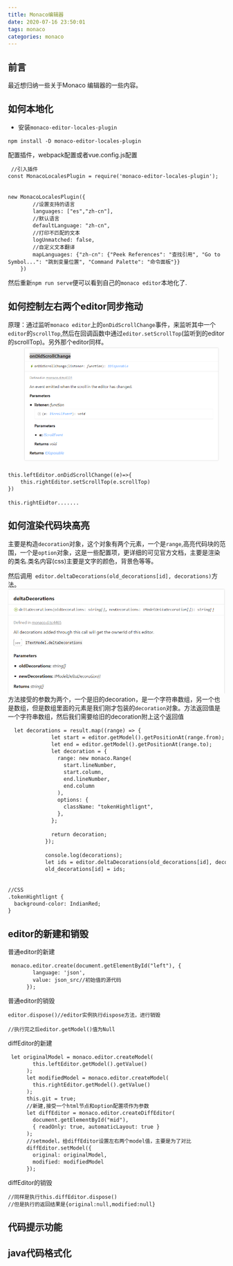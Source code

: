 ```yaml
---
title: Monaco编辑器
date: 2020-07-16 23:50:01
tags: monaco
categories: monaco
---
```

## 前言
最近想归纳一些关于Monaco 编辑器的一些内容。

## 如何本地化
* 安装`monaco-editor-locales-plugin`
```
npm install -D monaco-editor-locales-plugin  
```

配置插件，webpack配置或者vue.config.js配置
```
 //引入插件
const MonacoLocalesPlugin = require('monaco-editor-locales-plugin');  


new MonacoLocalesPlugin({  
        //设置支持的语言
        languages: ["es","zh-cn"],
        //默认语言
        defaultLanguage: "zh-cn",
        //打印不匹配的文本
        logUnmatched: false,
        //自定义文本翻译
        mapLanguages: {"zh-cn": {"Peek References": "查找引用", "Go to Symbol...": "跳到变量位置", "Command Palette": "命令面板"}}
    })
```
然后重新`npm run serve`便可以看到自己的`monaco editor`本地化了.
## 如何控制左右两个editor同步拖动
原理：通过监听`monaco editor`上的`onDidScrollChange`事件，来监听其中一个`editor`的`scrollTop`,然后在回调函数中通过`editor.setScrollTop`(监听到的editor的scrollTop)。另外那个editor同样。
![scroll.png](Monaco编辑器/scroll.png)
```
this.leftEditor.onDidScrollChange((e)=>{
    this.rightEditor.setScrollTop(e.scrollTop)
})

this.rightEidtor.......
```

## 如何渲染代码块高亮
主要是构造`decoration`对象，这个对象有两个元素，一个是`range`,高亮代码块的范围，一个是`option`对象，这是一些配置项，更详细的可见官方文档，主要是渲染的类名.类名内容(css)主要是文字的颜色，背景色等等。

然后调用` editor.deltaDecorations(old_decorations[id], decorations)`方法。
![decoration.png](Monaco编辑器/decoration.png)
方法接受的参数为两个，一个是旧的decoration，是一个字符串数组，另一个也是数组，但是数组里面的元素是我们刚才包装的`decoration`对象。方法返回值是一个字符串数组，然后我们需要给旧的decoration附上这个返回值       

```
  let decorations = result.map((range) => {
              let start = editor.getModel().getPositionAt(range.from);
              let end = editor.getModel().getPositionAt(range.to);
              let decoration = {
                range: new monaco.Range(
                  start.lineNumber,
                  start.column,
                  end.lineNumber,
                  end.column
                ),
                options: {
                  className: "tokenHightlignt",
                },
              };

              return decoration;
            });

            console.log(decorations);
            let ids = editor.deltaDecorations(old_decorations[id], decorations);
            old_decorations[id] = ids;


//CSS
.tokenHightlignt {
  background-color: IndianRed;
}
```

## editor的新建和销毁
普通editor的新建
```
 monaco.editor.create(document.getElementById("left"), {
        language: 'json',
        value: json_src//初始值的源代码
      });
```
普通editor的销毁
```
editor.dispose()//editor实例执行dispose方法，进行销毁

//执行完之后editor.getModel()值为Null
```
diffEditor的新建
```
 let originalModel = monaco.editor.createModel(
        this.leftEditor.getModel().getValue()
      );
      let modifiedModel = monaco.editor.createModel(
        this.rightEditor.getModel().getValue()
      );
      this.git = true;
      //新建,接受一个html节点和option配置项作为参数
      let diffEditor = monaco.editor.createDiffEditor(
        document.getElementById("mid"),
        { readOnly: true, automaticLayout: true }
      );
      //setmodel，给diffEditor设置左右两个model值，主要是为了对比
      diffEditor.setModel({
        original: originalModel,
        modified: modifiedModel
      });
```
diffEditor的销毁
```
//同样是执行this.diffEditor.dispose()
//但是执行的返回结果是{original:null,modified:null}
```

## 代码提示功能

## java代码格式化

